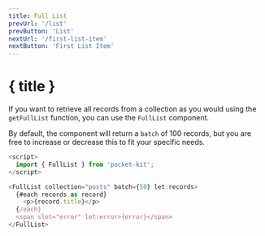 ```yaml
---
title: Full List
prevUrl: '/list'
prevButton: 'List'
nextUrl: '/first-list-item'
nextButton: 'First List Item'
---
```


# { title }

If you want to retrieve all records from a collection as you would using the `getFullList` function, you can use the `FullList` component.

By default, the component will return a `batch` of 100 records, but you are free to increase or decrease this to fit your specific needs.

```typescript
<script>
  import { FullList } from 'pocket-kit';
</script>

<FullList collection="posts" batch={50} let:records>
  {#each records as record}
    <p>{record.title}</p>
  {/each}
  <span slot="error" let:error>{error}</span>
</FullList>
```
